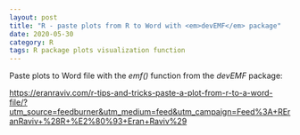 ```yaml
---
layout: post
title: "R - paste plots from R to Word with <em>devEMF</em> package"
date: 2020-05-30
category: R
tags: R package plots visualization function
---
```



Paste plots to Word file with the <em>emf()</em> function from the <em>devEMF</em> package:

https://eranraviv.com/r-tips-and-tricks-paste-a-plot-from-r-to-a-word-file/?utm_source=feedburner&utm_medium=feed&utm_campaign=Feed%3A+REranRaviv+%28R+%E2%80%93+Eran+Raviv%29
